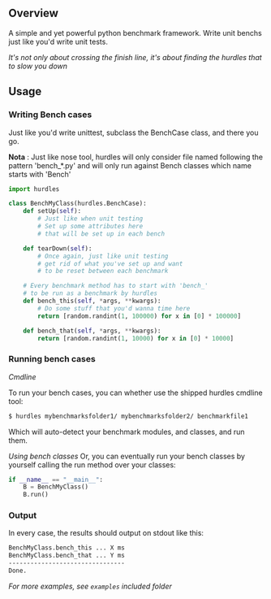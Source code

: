## Overview

A simple and yet powerful python benchmark framework. Write unit benchs just like you'd write unit tests.

*It's not only about crossing the finish line, it's about finding the hurdles that to slow you down*

## Usage


### Writing Bench cases

Just like you'd write unittest, subclass the BenchCase class, and there you go.

**Nota** : Just like nose tool, hurdles will only consider file named following the pattern 'bench_*.py'
and will only run against Bench classes which name starts with 'Bench'


```python
import hurdles

class BenchMyClass(hurdles.BenchCase):
    def setUp(self):
        # Just like when unit testing
        # Set up some attributes here
        # that will be set up in each bench

    def tearDown(self):
        # Once again, just like unit testing
        # get rid of what you've set up and want
        # to be reset between each benchmark

    # Every benchmark method has to start with 'bench_'
    # to be run as a benchmark by hurdles
    def bench_this(self, *args, **kwargs):
        # Do some stuff that you'd wanna time here
        return [random.randint(1, 100000) for x in [0] * 100000]

    def bench_that(self, *args, **kwargs):
        return [random.randint(1, 10000) for x in [0] * 10000]
```

### Running bench cases

*Cmdline*

To run your bench cases, you can whether use the shipped hurdles cmdline tool:

```bash
$ hurdles mybenchmarksfolder1/ mybenchmarksfolder2/ benchmarkfile1
```

Which will auto-detect your benchmark modules, and classes, and run them. 

*Using bench classes*
Or, you can eventually run your bench classes by yourself calling the run method over your classes:

```python
if __name__ == "__main__":
    B = BenchMyClass()
    B.run()
```

### Output

In every case, the results should output on stdout like this:

```bash
BenchMyClass.bench_this ... X ms
BenchMyClass.bench_that ... Y ms
--------------------------------
Done.
```

*For more examples, see `examples` included folder*